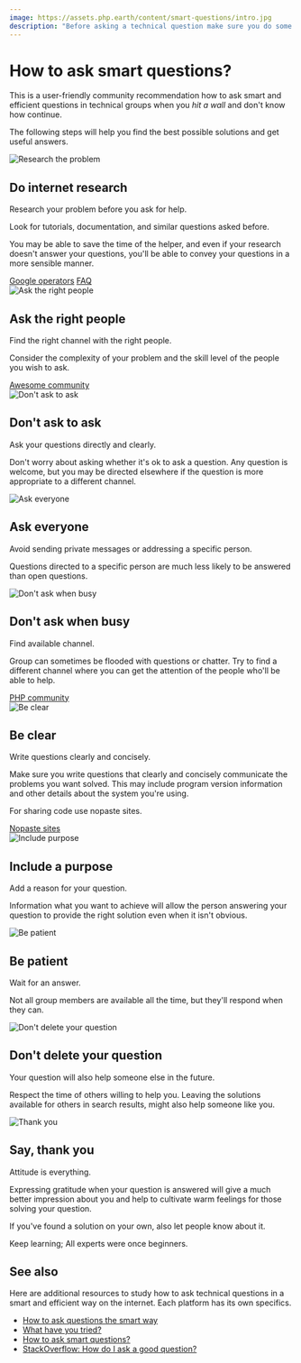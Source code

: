 ```yaml
---
image: https://assets.php.earth/content/smart-questions/intro.jpg
description: "Before asking a technical question make sure you do some research and study your issue on your own first."
---
```


# How to ask smart questions?

This is a user-friendly community recommendation how to ask smart and efficient
questions in technical groups when you *hit a wall* and don't know how continue.

The following steps will help you find the best possible solutions and get useful
answers.

<div class="ui relaxed divided items">
  <div class="item">
    <div class="image">
      <img src="https://media.giphy.com/media/3ohs4Aa0cVe4X22Kvm/giphy.gif" alt="Research the problem">
    </div>
    <div class="content">
      <h2 class="header">Do internet research</h2>
      <div class="meta">
        <span>Research your problem before you ask for help.</span>
      </div>
      <div class="description">
        <p>Look for tutorials, documentation, and similar questions asked before.</p>
        <p>You may be able to save the time of the helper, and even if your
        research doesn't answer your questions, you'll be able to convey your
        questions in a more sensible manner.</p>
      </div>
      <div class="extra">
        <a class="ui blue label" href="https://docs.php.earth/faq/misc/how-to-google"><i class="attach icon"></i> Google operators</a>
        <a class="ui blue label" href="https://docs.php.earth/faq"><i class="attach icon"></i> FAQ</a>
      </div>
    </div>
  </div>

  <div class="item">
    <div class="image">
      <img src="https://assets.php.earth/docs/community/smart-questions/3.png" alt="Ask the right people">
    </div>
    <div class="content">
      <h2 class="header">Ask the right people</h2>
      <div class="meta">
        <span>Find the right channel with the right people.</span>
      </div>
      <div class="description">
        <p>Consider the complexity of your problem and the skill level of the
        people you wish to ask.</p>
      </div>
      <div class="extra">
        <a class="ui blue label" href="https://github.com/phpearth/awesome-community"><i class="globe icon"></i> Awesome community</a>
      </div>
    </div>
  </div>

  <div class="item">
    <div class="image">
      <img src="https://assets.php.earth/docs/community/smart-questions/1.png" alt="Don't ask to ask">
    </div>
    <div class="content">
      <h2 class="header">Don't ask to ask</h2>
      <div class="meta">
        <span>Ask your questions directly and clearly.</span>
      </div>
      <div class="description">
        <p>Don't worry about asking whether it's ok to ask a question. Any
        question is welcome, but you may be directed elsewhere if the question
        is more appropriate to a different channel.</p>
      </div>
    </div>
  </div>

  <div class="item">
    <div class="image">
      <img src="https://assets.php.earth/content/smart-questions/group.png" alt="Ask everyone">
    </div>
    <div class="content">
      <h2 class="header">Ask everyone</h2>
      <div class="meta">
        <span>Avoid sending private messages or addressing a specific person.</span>
      </div>
      <div class="description">
        <p>Questions directed to a specific person are much less likely to be
        answered than open questions.</p>
      </div>
    </div>
  </div>

  <div class="item">
    <div class="image">
      <img src="https://assets.php.earth/docs/community/smart-questions/6.png" alt="Don't ask when busy">
    </div>
    <div class="content">
      <h2 class="header">Don't ask when busy</h2>
      <div class="meta">
        <span>Find available channel.</span>
      </div>
      <div class="description">
        <p>Group can sometimes be flooded with questions or chatter. Try to find
        a different channel where you can get the attention of the people who'll
        be able to help.</p>
      </div>
      <div class="extra">
        <a class="ui blue label" href="https://docs.php.earth/php/community/groups"><i class="globe icon"></i> PHP community</a>
      </div>
    </div>
  </div>

  <div class="item">
    <div class="image">
      <img src="https://assets.php.earth/docs/community/smart-questions/7.png" alt="Be clear">
    </div>
    <div class="content">
      <h2 class="header">Be clear</h2>
      <div class="meta">
        <span>Write questions clearly and concisely.</span>
      </div>
      <div class="description">
        <p>Make sure you write questions that clearly and concisely communicate
        the problems you want solved. This may include program version
        information and other details about the system you're using.</p>
        <p>For sharing code use nopaste sites.</p>
      </div>
      <div class="extra">
        <a class="ui blue label" href="https://docs.php.earth/interop/nopaste"><i class="attach icon"></i> Nopaste sites</a>
      </div>
    </div>
  </div>

  <div class="item">
    <div class="image">
      <img src="https://assets.php.earth/docs/community/smart-questions/8.png" alt="Include purpose">
    </div>
    <div class="content">
      <h2 class="header">Include a purpose</h2>
      <div class="meta">
        <span>Add a reason for your question.</span>
      </div>
      <div class="description">
        <p>Information what you want to achieve will allow the person answering
        your question to provide the right solution even when it isn't obvious.</p>
      </div>
    </div>
  </div>

  <div class="item">
    <div class="image">
      <img src="https://assets.php.earth/docs/community/smart-questions/9.png" alt="Be patient">
    </div>
    <div class="content">
      <h2 class="header">Be patient</h2>
      <div class="meta">
        <span>Wait for an answer.</span>
      </div>
      <div class="description">
        <p>Not all group members are available all the time, but they'll respond
        when they can.</p>
      </div>
    </div>
  </div>

  <div class="item">
    <div class="image">
      <img src="https://assets.php.earth/content/smart-questions/stress-ball.jpg" alt="Don't delete your question">
    </div>
    <div class="content">
      <h2 class="header">Don't delete your question</h2>
      <div class="meta">
        <span>Your question will also help someone else in the future.</span>
      </div>
      <div class="description">
        <p>Respect the time of others willing to help you. Leaving the solutions
        available for others in search results, might also help someone like you.</p>
      </div>
    </div>
  </div>

  <div class="item">
    <div class="image">
      <img src="https://assets.php.earth/content/smart-questions/thank-you.jpg" alt="Thank you">
    </div>
    <div class="content">
      <h2 class="header">Say, thank you</h2>
      <div class="meta">
        <span>Attitude is everything.</span>
      </div>
      <div class="description">
        <p>Expressing gratitude when your question is answered will give a much
        better impression about you and help to cultivate warm feelings for
        those solving your question.</p>
        <p>If you've found a solution on your own, also let people know about it.</p>
      </div>
    </div>
  </div>
</div>

Keep learning; All experts were once beginners.

## See also

Here are additional resources to study how to ask technical questions in a smart
and efficient way on the internet. Each platform has its own specifics.

* [How to ask questions the smart way](http://catb.org/~esr/faqs/smart-questions.html)
* [What have you tried?](http://mattgemmell.com/what-have-you-tried/)
* [How to ask smart questions?](http://doctormo.org/2010/07/23/asking-smart-questions/)
* [StackOverflow: How do I ask a good question?](http://stackoverflow.com/help/how-to-ask)

